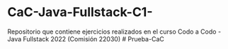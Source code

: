 # CaC-Java-Fullstack-C1-
Repositorio que contiene ejercicios realizados en el curso Codo a Codo - Java Fullstack 2022 (Comisión 22030)
#   P r u e b a - C a C  
 